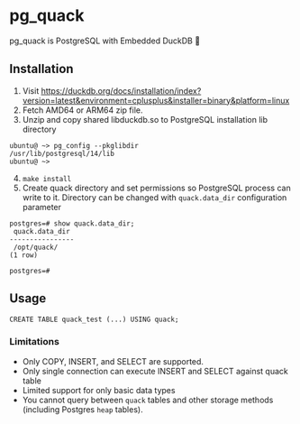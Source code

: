 # pg_quack

pg_quack is PostgreSQL with Embedded DuckDB :duck:

## Installation

1. Visit https://duckdb.org/docs/installation/index?version=latest&environment=cplusplus&installer=binary&platform=linux
2. Fetch AMD64 or ARM64 zip file.
3. Unzip and copy shared libduckdb.so to PostgreSQL installation lib directory

```
ubuntu@ ~> pg_config --pkglibdir
/usr/lib/postgresql/14/lib
ubuntu@ ~> 
```

4. `make install`
5. Create quack directory and set permissions so PostgreSQL process can write to it. Directory can be changed
   with `quack.data_dir` configuration parameter
```
postgres=# show quack.data_dir;
 quack.data_dir 
----------------
 /opt/quack/
(1 row)

postgres=#
```

## Usage

```
CREATE TABLE quack_test (...) USING quack;
```

### Limitations

* Only COPY, INSERT, and SELECT are supported.
* Only single connection can execute INSERT and SELECT against quack table 
* Limited support for only basic data types
* You cannot query between `quack` tables and other storage methods (including Postgres `heap` tables).
